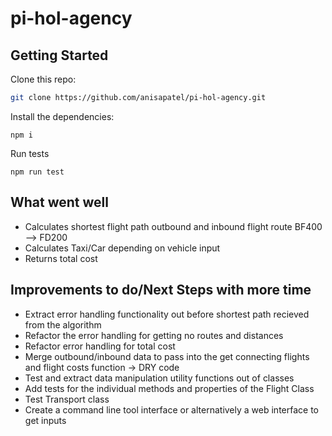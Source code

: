 # pi-hol-agency

## Getting Started

Clone this repo:

```bash
git clone https://github.com/anisapatel/pi-hol-agency.git


```

Install the dependencies:

`npm i`

Run tests

`npm run test`

## What went well

- Calculates shortest flight path outbound and inbound flight route BF400 --> FD200
- Calculates Taxi/Car depending on vehicle input
- Returns total cost

## Improvements to do/Next Steps with more time

- Extract error handling functionality out before shortest path recieved from the algorithm
- Refactor the error handling for getting no routes and distances
- Refactor error handling for total cost
- Merge outbound/inbound data to pass into the get connecting flights and flight costs function -> DRY code
- Test and extract data manipulation utility functions out of classes
- Add tests for the individual methods and properties of the Flight Class
- Test Transport class
- Create a command line tool interface or alternatively a web interface to get inputs
